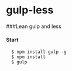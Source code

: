 # gulp-less

###Lean gulp and less

#### Start  
```
  $ npm install gulp -g
  $ npm install  
  $ gulp
```